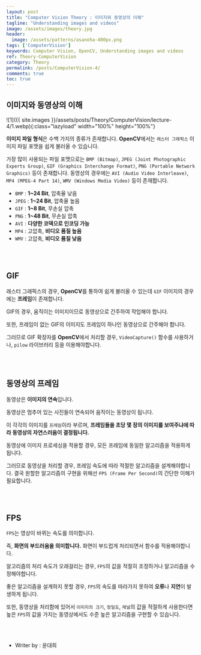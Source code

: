 ```yaml
---
layout: post
title: "Computer Vision Theory : 이미지와 동영상의 이해"
tagline: "Understanding images and videos"
image: /assets/images/theory.jpg
header:
  image: /assets/patterns/asanoha-400px.png
tags: ['ComputerVision']
keywords: Computer Vision, OpenCV, Understanding images and videos
ref: Theory-ComputerVision
category: Theory
permalink: /posts/ComputerVision-4/
comments: true
toc: true
---
```


## 이미지와 동영상의 이해

![1]({{ site.images }}/assets/posts/Theory/ComputerVision/lecture-4/1.webp){:class="lazyload" width="100%" height="100%"}

**이미지 파일 형식**은 수백 가지의 종류가 존재합니다. **OpenCV**에서는 `래스터 그래픽스` 이미지 파일 포맷을 쉽게 불러올 수 있습니다.

가장 많이 사용되는 파일 포맷으로는 `BMP (Bitmap)`, `JPEG (Joint Photographic Experts Group)`, `GIF (Graphics Interchange Format)`, `PNG (Portable Network Graphics)` 등이 존재합니다. 동영상의 경우에는 `AVI (Audio Video Interleave)`, `MP4 (MPEG-4 Part 14)`, `WMV (Windows Media Video)` 등이 존재합니다.

* `BMP` : **1~24 Bit**, 압축율 낮음
* `JPEG` : **1~24 Bit**, 압축율 높음
* `GIF` : **1~8 Bit**, 무손실 압축
* `PNG` : **1~48 Bit**, 무손실 압축
* `AVI` : **다양한 코덱으로 인코딩 가능**
* `MP4` : 고압축, **비디오 품질 높음**
* `WMV` : 고압축, **비디오 품질 낮음**
 
<br>
<br>

## GIF

래스터 그래픽스의 경우, **OpenCV**를 통하여 쉽게 불러올 수 있는데 `GIF` 이미지의 경우에는 **프레임**이 존재합니다.

GIF의 경우, 움직이는 이미지이므로 동영상으로 간주하여 작업해야 합니다.

또한, 프레임이 없는 GIF의 이미지도 프레임이 하나인 동영상으로 간주해야 합니다.

그러므로 GIF 확장자를 **OpenCV**에서 처리할 경우, `VideoCapture()` 함수를 사용하거나, `pilow` 라이브러리 등을 이용해야합니다.

<br>
<br>

## 동영상의 프레임

동영상은 **이미지의 연속**입니다.

동영상은 멈추어 있는 사진들이 연속되어 움직이는 동영상이 됩니다.

이 각각의 이미지를 `프레임`이라 부르며, **프레임들을 초당 몇 장의 이미지를 보여주냐에 따라 동영상의 자연스러움이 결정됩니다.**

동영상에 이미지 프로세싱을 적용할 경우, 모든 프레임에 동일한 알고리즘을 적용하게 됩니다.

그러므로 동영상을 처리할 경우, 프레임 속도에 따라 적절한 알고리즘을 설계해야합니다. 결국 원할한 알고리즘의 구현을 위해선 `FPS (Frame Per Second)`의 간단한 이해가 필요합니다. 

<br>
<br>

## FPS

`FPS`는 영상이 바뀌는 속도를 의미합니다.

즉, **화면의 부드러움을 의미합니다.** 화면이 부드럽게 처리되면서 함수를 적용해야합니다.

알고리즘의 처리 속도가 오래걸리는 경우, `FPS`의 값을 적절히 조정하거나 알고리즘을 수정해야합니다.

좋은 알고리즘을 설계하지 못할 경우, `FPS`의 속도를 따라가지 못하여 **오류**나 **지연**이 발생하게 됩니다.

또한, 동영상을 처리함에 있어서 `이미지의 크기`, `정밀도`, `채널`의 값을 적절하게 사용한다면 높은 `FPS`의 값을 가지는 동영상에서도 수준 높은 알고리즘을 구현할 수 있습니다. 

<br>
<br>

* Writer by : 윤대희
